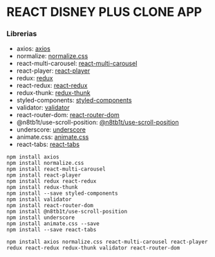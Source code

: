 # REACT DISNEY PLUS CLONE APP

### Librerias
- axios: [axios](https://www.npmjs.com/package/axios)
- normalize: [normalize.css](https://www.npmjs.com/package/normalize.css)
- react-multi-carousel: [react-multi-carousel](https://www.npmjs.com/package/react-multi-carousel)
- react-player: [react-player](https://www.npmjs.com/package/react-player)
- redux: [redux](https://redux.js.org/introduction/installation)
- react-redux: [react-redux](https://www.npmjs.com/package/react-redux)
- redux-thunk: [redux-thunk](https://www.npmjs.com/package/redux-thunk)
- styled-components: [styled-components](https://styled-components.com/docs/basics#installation)
- validator: [validator](https://www.npmjs.com/package/validator)
- react-router-dom: [react-router-dom](https://reactrouter.com/web/guides/quick-start)
- @n8tb1t/use-scroll-position: [@n8tb1t/use-scroll-position](https://www.npmjs.com/package/@n8tb1t/use-scroll-position)
- underscore: [underscore](http://underscorejs.org/)
- animate.css: [animate.css](https://animate.style/)
- react-tabs: [react-tabs](https://www.npmjs.com/package/react-tabs)



```
npm install axios
npm install normalize.css
npm install react-multi-carousel
npm install react-player
npm install redux react-redux
npm install redux-thunk
npm install --save styled-components
npm install validator
npm install react-router-dom
npm install @n8tb1t/use-scroll-position
npm install underscore
npm install animate.css --save
npm install --save react-tabs

npm install axios normalize.css react-multi-carousel react-player redux react-redux redux-thunk validator react-router-dom
```
